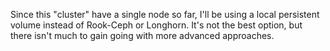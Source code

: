 Since this "cluster" have a single node so far, I'll be using a local persistent volume instead of Rook-Ceph or Longhorn.
It's not the best option, but there isn't much to gain going with more advanced approaches.